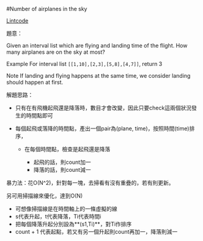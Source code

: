 #Number of airplanes in the sky

[Lintcode](http://www.lintcode.com/en/problem/number-of-airplanes-in-the-sky/)

題意：

Given an interval list which are flying and landing time of the flight. How many airplanes are on the sky at most?

Example
For interval list ```[[1,10],[2,3],[5,8],[4,7]]```, return 3

Note
If landing and flying happens at the same time, we consider landing should happen at first.

解題思路：

- 只有在有飛機起飛還是降落時，數目才會改變，因此只要check這兩個狀況發生的時間點即可

- 每個起飛或落降的時間點，產出一個pair為(plane, time)，按照時間(time)排序，

    - 在每個時間點，檢查是起飛還是降落

        - 起飛的話，則count加一
        - 降落的話，則count減一
        
        
暴力法：花O(N^2)，針對每一塊，去掃看有沒有重疊的，若有則更新。

另可用掃描線來優化，達到O(N)

- 可想像掃描線是在時間軸上的一條虛擬的線
- s代表升起，t代表降落，Ti代表時間i
- 把每個降落升起分別設為**(s1,Ti)**，對Ti作排序
- count + 1 代表起點，若又有另一個升起則count再加一，降落則減一